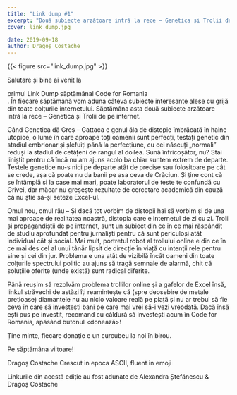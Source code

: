 ```yaml
---
title: "Link dump #1"
excerpt: "Două subiecte arzătoare intră la rece – Genetica și Trolii de pe internet."
cover: link_dump.jpg

date: 2019-09-18
author: Dragoș Costache
---
```


{{< figure src="link_dump.jpg" >}}

Salutare și bine ai venit la <div class="has-background-warning">primul Link Dump săptămânal Code for Romania</div>. În fiecare săptămână vom aduna câteva subiecte interesante alese cu grijă din toate colțurile internetului. Săptămâna asta două subiecte arzătoare intră la rece – Genetica și Trolii de pe internet.
 
Când Genetica dă Greș – Gattaca e genul ăla de distopie îmbrăcată în haine utopice, o lume în care aproape toți oamenii sunt perfecți, testați genetic din stadiul embrionar și șlefuiți până la perfecțiune, cu cei născuți „normali” reduși la stadiul de cetățeni de rangul al doilea. Sună înfricoșător, nu? Stai liniștit pentru că încă nu am ajuns acolo ba chiar suntem extrem de departe. Testele genetice nu-s nici pe departe atât de precise sau folositoare pe cât se crede, așa că poate nu da banii pe așa ceva de Crăciun. Și ține cont că se întâmplă și la case mai mari, poate laboratorul de teste te confundă cu Grivei, dar măcar nu greșește rezultate de cercetare academică din cauză că nu știe să-și seteze Excel-ul.
 
Omul nou, omul rău – Și dacă tot vorbim de distopii hai să vorbim și de una mai aproape de realitatea noastră, distopia care e internetul de zi cu zi. Trolii și propagandiștii de pe internet, sunt un subiect din ce în ce mai răspândit de studiu aprofundat pentru jurnaliști pentru că sunt periculoși atât individual cât și social. Mai mult, portretul robot al trollului online e din ce în ce mai des cel al unui tânăr lipsit de direcție în viață cu intenții rele pentru sine și cei din jur. Problema e una atât de vizibilă încât oameni din toate colțurile spectrului politic au ajuns să tragă semnale de alarmă, chit că soluțiile oferite (unde există) sunt radical diferite.

Până reușim să rezolvăm problema trollilor online și a gafelor de Excel însă, linkul străvechi de astăzi îți reamintește că (spre deosebire de  metale prețioase) diamantele nu au nicio valoare reală pe piață și nu ar trebui să fie ceva în care să investești bani pe care mai vrei să-i vezi vreodată. Dacă însă ești pus pe investit, recomand cu căldură să investești acum în Code for Romania, apăsând butonul <donează>! 

Ține minte, fiecare donație e un curcubeu la noi în birou.

Pe săptămâna viitoare!

Dragoș Costache
Crescut in epoca ASCII, fluent in emoji

Linkurile din acestă ediție au fost adunate de Alexandra Ștefănescu & Dragoș Costache
